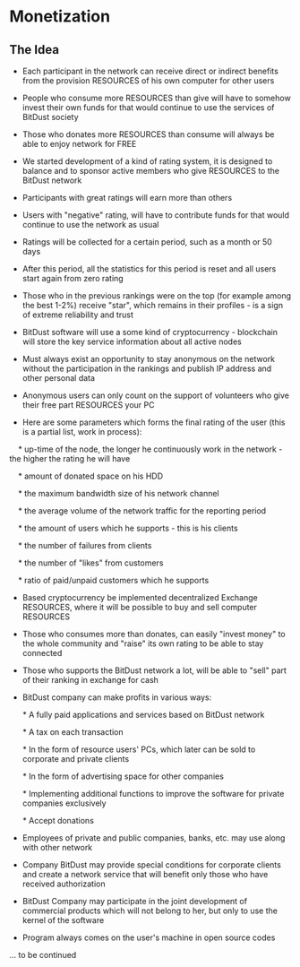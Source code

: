# Monetization


## The Idea


* Each participant in the  network can receive direct or indirect benefits from the provision RESOURCES of his own computer for other users

* People who consume more RESOURCES than give will have to somehow invest their own funds for that would continue to use the services of BitDust society

* Those who donates more RESOURCES  than consume will always be able to enjoy network for FREE

* We started development of a kind of rating system, it is designed to balance and to sponsor active members who give RESOURCES to the BitDust network

* Participants with great ratings will earn more than others

* Users with "negative" rating, will have to contribute funds for that would continue to use the network as usual

* Ratings will be collected for a certain period, such as a month or 50 days

* After this period, all the statistics for this period is reset and all users start again from zero rating

* Those who in the previous rankings were on the top (for example among the best 1-2%) receive "star", which remains in their profiles - is a sign of extreme reliability and trust

* BitDust software will use a some kind of cryptocurrency - blockchain will store the key service information about all active nodes 

* Must always exist an opportunity to stay anonymous on the network without the participation in the rankings and publish IP address  and other personal data

* Anonymous users can only count on the support of volunteers who give their free part RESOURCES your PC

* Here are some parameters which forms the final rating of the user (this is a partial list, work in process):

    * up-time of the node, the longer he continuously work in the network - the higher the rating he will have

    * amount of donated space on his HDD

    * the maximum bandwidth size of his network channel

    * the average volume of the network traffic for the reporting period

    * the amount of users which he supports - this is his clients

    * the number of failures from clients

    * the number of "likes" from customers

    * ratio of paid/unpaid customers which he supports

* Based cryptocurrency be implemented decentralized Exchange RESOURCES, where it will be possible to buy and sell computer RESOURCES

* Those who consumes more than donates, can easily "invest money" to the whole community and "raise" its own rating to be able to stay connected

* Those who supports the BitDust network a lot, will be able to "sell" part of their ranking in exchange for cash
        
* BitDust company can make profits in various ways:

    * A fully paid applications and services based on BitDust network
    
    * A tax on each transaction
    
    * In the form of resource users' PCs, which later can be sold to corporate and private clients
    
    * In the form of advertising space for other companies
    
    * Implementing additional functions to improve the software for private companies exclusively
    
    * Accept donations


* Employees of private and public companies, banks, etc. may use along with other network

* Company BitDust may provide special conditions for corporate clients and create a network service that will benefit only those who have received authorization

* BitDust Company may participate in the joint development of commercial products which will not belong to her, but only to use the kernel of the software

* Program always comes on the user's machine in open source codes


... to be continued

